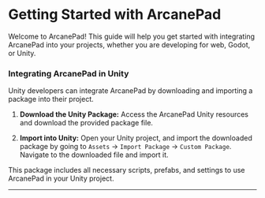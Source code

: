 # Getting Started with ArcanePad

Welcome to ArcanePad! This guide will help you get started with integrating ArcanePad into your projects, whether you are developing for web, Godot, or Unity.

### Integrating ArcanePad in Unity

Unity developers can integrate ArcanePad by downloading and importing a package into their project.

1. **Download the Unity Package:**
Access the ArcanePad Unity resources and download the provided package file.

2. **Import into Unity:**
Open your Unity project, and import the downloaded package by going to `Assets` -> `Import Package` -> `Custom Package`. Navigate to the downloaded file and import it.

This package includes all necessary scripts, prefabs, and settings to use ArcanePad in your Unity project.

---